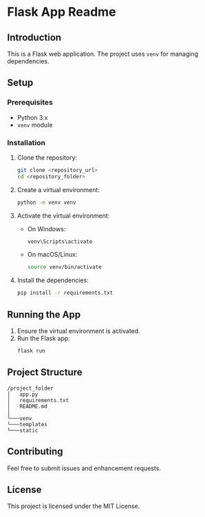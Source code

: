 # Flask App Readme

## Introduction
This is a Flask web application. The project uses `venv` for managing dependencies.

## Setup

### Prerequisites
- Python 3.x
- `venv` module

### Installation

1. Clone the repository:
    ```sh
    git clone <repository_url>
    cd <repository_folder>
    ```

2. Create a virtual environment:
    ```sh
    python -m venv venv
    ```

3. Activate the virtual environment:

    - On Windows:
        ```sh
        venv\Scripts\activate
        ```
    - On macOS/Linux:
        ```sh
        source venv/bin/activate
        ```

4. Install the dependencies:
    ```sh
    pip install -r requirements.txt
    ```

## Running the App

1. Ensure the virtual environment is activated.
2. Run the Flask app:
    ```sh
    flask run
    ```

## Project Structure
```
/project_folder
│   app.py
│   requirements.txt
│   README.md
│
└───venv
└───templates
└───static
```

## Contributing
Feel free to submit issues and enhancement requests.

## License
This project is licensed under the MIT License.
